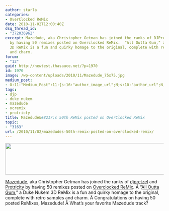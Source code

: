 ```yaml
---
author: starla
categories:
- OverClocked ReMix
date: 2010-11-02T12:00:40Z
dsq_thread_id:
- "372036962"
excerpt: Mazedude, aka Christopher Getman has joined the ranks of DJPretzel and Protricity
  by having 50 remixes posted on Overclocked ReMix.  "All Outta Gum," a Duke Nukem
  3D ReMix is a fun and quirky homage to the original, complete with retro samples
  and charm.
forum:
- "12"
guid: http://newtest.thasauce.net/?p=1970
id: 1970
image: /wp-content/uploads/2010/11/Mazedude_75x75.jpg
medium_post:
- O:11:"Medium_Post":11:{s:16:"author_image_url";N;s:10:"author_url";N;s:11:"byline_name";N;s:12:"byline_email";N;s:10:"cross_link";N;s:2:"id";N;s:21:"follower_notification";N;s:7:"license";N;s:14:"publication_id";N;s:6:"status";N;s:3:"url";N;}
tags:
- djp
- duke nukem
- mazedude
- ocremix
- protricty
title: Mazedude&#8217;s 50th ReMix posted on OverClocked ReMix
topic:
- "3163"
url: /2010/11/02/mazedudes-50th-remix-posted-on-overclocked-remix/
---
```


[<img class="aligncenter size-full wp-image-1971" title="Duke_Nukem_3D_590x100" src="http://thasauce.net/wp-content/uploads/2010/11/Duke_Nukem_3D_590x100.jpg" alt="" width="590" height="100" srcset="http://thasauce.net/wp-content/uploads/2010/11/Duke_Nukem_3D_590x100.jpg 590w, http://thasauce.net/wp-content/uploads/2010/11/Duke_Nukem_3D_590x100-300x50.jpg 300w, http://thasauce.net/wp-content/uploads/2010/11/Duke_Nukem_3D_590x100-75x12.jpg 75w" sizes="(max-width: 590px) 100vw, 590px" />](http://thasauce.net/wp-content/uploads/2010/11/Duke_Nukem_3D_590x100.jpg)

<a href="http://mazedudemusic.com/" target="_blank">Mazedude</a>, aka Christopher Getman has joined the ranks of <a href="http://www.djpretzel.com/" target="_blank">djpretzel</a> and <a href="http://remix.thasauce.net/mixer/protricity/" target="_blank">Protricity</a> by having 50 remixes posted on <a href="http://ocremix.org" target="_blank">Overclocked ReMix</a>. Â &#8220;<a href="http://www.mmo-champion.com/content/2054-Cataclysm-Prologue-Elemental-Invasions-Started" target="_blank">All Outta Gum</a>,&#8221; a Duke Nukem 3D ReMix is a fun and quirky homage to the original, complete with retro samples and charm. Â Congratulations on having 50 posted ReMixes, Mazedude! Â What&#8217;s your favorite Mazedude track?